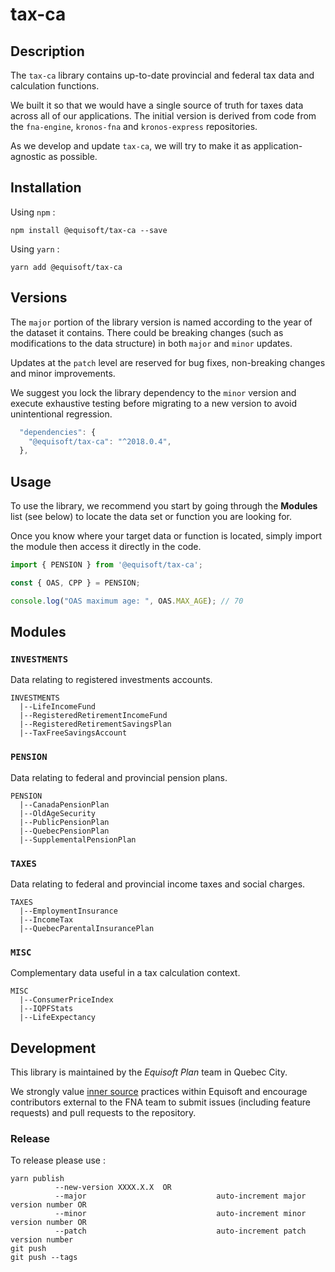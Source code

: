 # tax-ca

## Description

The `tax-ca` library contains up-to-date provincial and federal tax data and calculation functions.

We built it so that we would have a single source of truth for taxes data across all of our applications.  The initial version is derived from code from the `fna-engine`, `kronos-fna` and `kronos-express` repositories.

As we develop and update `tax-ca`, we will try to make it as application-agnostic as possible.

## Installation

Using `npm` : 
```
npm install @equisoft/tax-ca --save
```

Using `yarn` :
```
yarn add @equisoft/tax-ca
```

## Versions

The `major` portion of the library version is named according to the year of the dataset it contains. There could be breaking changes (such as modifications to the data structure) in both `major` and `minor` updates.

Updates at the `patch` level are reserved for bug fixes, non-breaking changes and minor improvements.

We suggest you lock the library dependency to the `minor` version and execute exhaustive testing before migrating to a new version to avoid unintentional regression.

```javascript
  "dependencies": {
    "@equisoft/tax-ca": "^2018.0.4",
  },
```


## Usage

To use the library, we recommend you start by going through the **Modules** list (see below) to locate the data set or function you are looking for.

Once you know where your target data or function is located, simply import the module then access it directly in the code.

```javascript
import { PENSION } from '@equisoft/tax-ca';

const { OAS, CPP } = PENSION;

console.log("OAS maximum age: ", OAS.MAX_AGE); // 70
```


## Modules

### `INVESTMENTS`

Data relating to registered investments accounts.

```
INVESTMENTS
  |--LifeIncomeFund
  |--RegisteredRetirementIncomeFund
  |--RegisteredRetirementSavingsPlan
  |--TaxFreeSavingsAccount
```

### `PENSION`

Data relating to federal and provincial pension plans.

```
PENSION
  |--CanadaPensionPlan
  |--OldAgeSecurity
  |--PublicPensionPlan
  |--QuebecPensionPlan
  |--SupplementalPensionPlan
```

### `TAXES`

Data relating to federal and provincial income taxes and social charges.

```
TAXES
  |--EmploymentInsurance
  |--IncomeTax
  |--QuebecParentalInsurancePlan
```

### `MISC`

Complementary data useful in a tax calculation context.

```
MISC
  |--ConsumerPriceIndex
  |--IQPFStats
  |--LifeExpectancy
```


## Development

This library is maintained by the _Equisoft Plan_ team in Quebec City.

We strongly value [inner source](https://en.wikipedia.org/wiki/Inner_source) practices within Equisoft and encourage contributors external to the FNA team to submit issues (including feature requests) and pull requests to the repository. 

### Release

To release please use :

```
yarn publish 
          --new-version XXXX.X.X  OR    
          --major                             auto-increment major version number OR
          --minor                             auto-increment minor version number OR
          --patch                             auto-increment patch version number
git push
git push --tags
``` 
